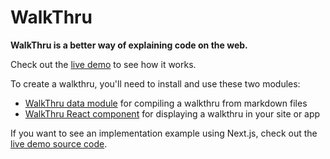 # WalkThru

**WalkThru is a better way of explaining code on the web.**

Check out the [live demo](https://walkthru.netlify.app) to see how it works.

To create a walkthru, you'll need to install and use these two modules:

- [WalkThru data module](https://github.com/walkthru/data) for compiling a walkthru from markdown files
- [WalkThru React component](https://github.com/walkthru/react) for displaying a walkthru in your site or app


If you want to see an implementation example using Next.js, check out the [live demo source code](https://github.com/walkthru/next).
